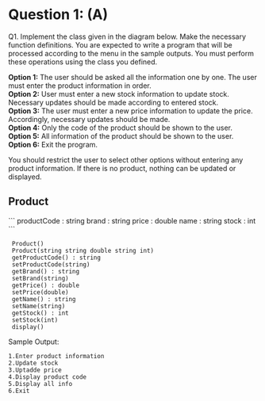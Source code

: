 # Question 1: (A)
  Q1. Implement the class given in the diagram below. Make the necessary function
  definitions. You are expected to write a program that will be processed according
  to the menu in the sample outputs. You must perform these operations using the
  class you defined. <br/>
  
  <b>Option 1:</b> The user should be asked all the information one by one. The user must
  enter the product information in order. <br/>
  <b>Option 2:</b> User must enter a new stock information to update stock. Necessary
  updates should be made according to entered stock. <br/>
  <b>Option 3:</b> The user must enter a new price information to update the price.
  Accordingly, necessary updates should be made. <br/>
  <b>Option 4:</b> Only the code of the product should be shown to the user. <br/>
  <b>Option 5:</b> All information of the product should be shown to the user. <br/>
  <b>Option 6:</b> Exit the program. <br/>
  
  You should restrict the user to select other options without entering any product
  information. If there is no product, nothing can be updated or displayed. <br/>
  
   <h2>Product</h2>
     ```
     productCode : string
     brand : string
     price : double
     name : string
     stock : int
     ```
     
     Product()
     Product(string string double string int)
     getProductCode() : string
     setProductCode(string)
     getBrand() : string
     setBrand(string)
     getPrice() : double
     setPrice(double)
     getName() : string
     setName(string)
     getStock() : int
     setStock(int)
     display()
   
   Sample Output:
   
    1.Enter product information
    2.Update stock
    3.Uptadde price
    4.Display product code
    5.Display all info
    6.Exit
